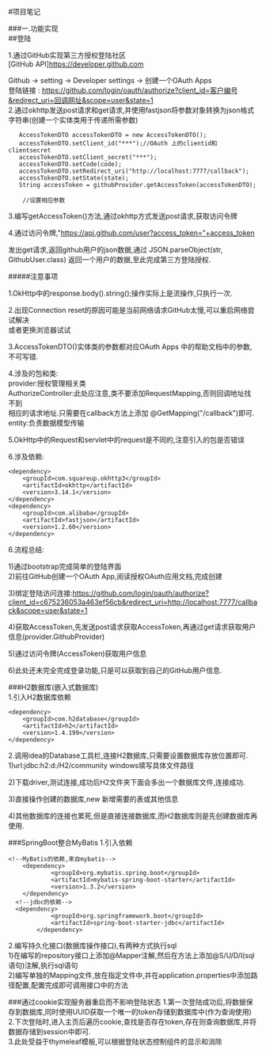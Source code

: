 #项目笔记

###一.功能实现  
##登陆  

1.通过GitHub实现第三方授权登陆社区  
[GitHub API]https://developer.github.com  
  
Github -> setting -> Developer settings -> 创建一个OAuth Apps  
登陆链接 :
https://github.com/login/oauth/authorize?client_id=客户编号&redirect_uri=回调网址&scope=user&state=1  
2.通过okhttp发送post请求和get请求,并使用fastjson将参数对象转换为json格式字符串(创建一个实体类用于传递所需参数)
```
   AccessTokenDTO accessTokenDTO = new AccessTokenDTO();
   accessTokenDTO.setClient_id("***");//OAuth 上的clientid和clientsecret
   accessTokenDTO.setClient_secret("***");
   accessTokenDTO.setCode(code);
   accessTokenDTO.setRedirect_uri("http://localhost:7777/callback");
   accessTokenDTO.setState(state);
   String accessToken = githubProvider.getAccessToken(accessTokenDTO);

    //设置相应参数
```
3.编写getAccessToken()方法,通过okhttp方式发送post请求,获取访问令牌  
  
4.通过访问令牌,"https://api.github.com/user?access_token="+access_token  

  发出get请求,返回github用户的json数据,通过 JSON.parseObject(str, GithubUser.class)
  返回一个用户的数据,至此完成第三方登陆授权.  
  
#####注意事项  

1.OkHttp中的response.body().string();操作实际上是流操作,只执行一次.  

2.出现Connection reset的原因可能是当前网络请求GitHub太慢,可以重启网络尝试解决  
或者更换浏览器试试  

3.AccessTokenDTO()实体类的参数都对应OAuth Apps 中的帮助文档中的参数,不可写错.  

4.涉及的包和类:   
 provider:授权管理相关类  
 AuthorizeController:此处应注意,类不要添加RequestMapping,否则回调地址找不到  
 相应的请求地址.只需要在callback方法上添加  @GetMapping("/callback")即可.  
 entity:负责数据模型传输  
 
5.OkHttp中的Request和servlet中的request是不同的,注意引入的包是否错误  

6.涉及依赖:
```
<dependency>
    <groupId>com.squareup.okhttp3</groupId>
    <artifactId>okhttp</artifactId>
    <version>3.14.1</version>
</dependency>
<dependency>
    <groupId>com.alibaba</groupId>
    <artifactId>fastjson</artifactId>
    <version>1.2.60</version>
</dependency>

```
6.流程总结:  
  
1)通过bootstrap完成简单的登陆界面     
2)前往GitHub创建一个OAuth App,阅读授权OAuth应用文档,完成创建  

3)绑定登陆访问连接:https://github.com/login/oauth/authorize?client_id=c675236053a463ef56cb&redirect_uri=http://localhost:7777/callback&scope=user&state=1  

4)获取AccessToken,先发送post请求获取AccessToken,再通过get请求获取用户信息(provider.GithubProvider)   

5)通过访问令牌(AccessToken)获取用户信息   

6)此处还未完全完成登录功能,只是可以获取到自己的GitHub用户信息.  

###H2数据库(嵌入式数据库)  
1.引入H2数据库依赖  
```
<dependency>
    <groupId>com.h2database</groupId>
    <artifactId>h2</artifactId>
    <version>1.4.199</version>
</dependency>
```
2.调用idea的Database工具栏,连接H2数据库,只需要设置数据库存放位置即可.  
1)url:jdbc:h2:d:/H2/community windows填写具体文件路径  

2)下载driver,测试连接,成功后H2文件夹下面会多出一个数据库文件,连接成功.  

3)直接操作创建的数据库,new 新增需要的表或其他信息  

4)其他数据库的连接也累死,但是直接连接数据库,而H2数据库则是先创建数据库再使用.  

###SpringBoot整合MyBatis
1.引入依赖
```
<!--MyBatis的依赖,来自mybatis-->
	<dependency>
			<groupId>org.mybatis.spring.boot</groupId>
			<artifactId>mybatis-spring-boot-starter</artifactId>
			<version>1.3.2</version>
	</dependency>
  <!--jdbc的依赖-->
  <dependency>
			<groupId>org.springframework.boot</groupId>
			<artifactId>spring-boot-starter-jdbc</artifactId>
		</dependency>

```
2.编写持久化接口(数据库操作接口),有两种方式执行sql  
1)在编写的repository接口上添加@Mapper注解,然后在方法上添加@S/U/D/I(sql语句)注解,执行sql语句  
2)编写单独的Mapping文件,放在指定文件中,并在application.properties中添加路径配置,配置完成即可调用接口中的方法


###通过cookie实现服务器重启而不影响登陆状态
 1.第一次登陆成功后,将数据保存到数据库,同时使用UUID获取一个唯一的token存储到数据库中(作为查询使用)  
 2.下次登陆时,进入主页后遍历cookie,查找是否存在token,存在则查询数据库,并将数据存储到session中即可.  
 3.此处受益于thymeleaf模板,可以根据登陆状态控制组件的显示和消除

        





   
   
